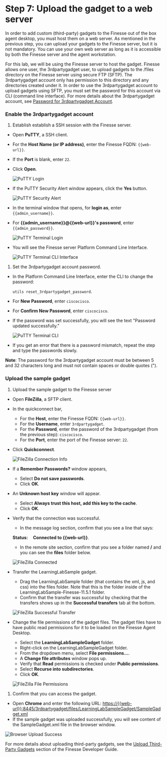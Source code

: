 # Step 7: Upload the gadget to a web server

In order to add custom (third-party) gadgets to the Finesse out of the box agent desktop, you must host them on a web server. As mentioned in the previous step, you can upload your gadgets to the Finesse server, but it is not mandatory. You can use your own web server as long as it is accessible by both the Finesse server and the agent workstation.

For this lab, we will be using the Finesse server to host the gadget. Finesse allows one user, the 3rdpartygadget user, to upload gadgets to the /files directory on the Finesse server using secure FTP (SFTP). The 3rdpartygadget account only has permission to this directory and any directories created under it. In order to use the 3rdpartygadget account to upload gadgets using SFTP, you must set the password for this account via CLI (command line interface). For more details about the 3rdpartygadget account, see <a href="https://developer.cisco.com/docs/finesse/#enable-or-reset-3rdpartygadget-account" target="_blank">Password for 3rdpartygadget Account</a>.

### Enable the 3rdpartygadget account

1. Establish establish a SSH session with the Finesse server.
 * Open **PuTTY**, a SSH client.
 * For the **Host Name (or IP address)**, enter the Finesse FQDN: ``{{web-url}}``.
 * If the **Port** is blank, enter ``22``.
 * Click **Open**.

     ![PuTTY Login](/posts/files/finesse-user-javascript-apis/assets/images/putty-login.jpg)
 * If the PuTTY Security Alert window appears, click the **Yes** button.

     ![PuTTY Security Alert](/posts/files/finesse-user-javascript-apis/assets/images/putty-security-alert.jpg)
 * In the terminal window that opens, for **login as**, enter ``{{admin_username}}``.
 * For **{{admin_username}}@{{web-url}}'s password**, enter ``{{admin_password}}``.

     ![PuTTY Terminal Login](/posts/files/finesse-user-javascript-apis/assets/images/putty-terminal-login.jpg)
 * You will see the Finesse server Platform Command Line Interface.

     ![PuTTY Terminal CLI Interface](/posts/files/finesse-user-javascript-apis/assets/images/putty-terminal-cli-interface.jpg)

1. Set the 3rdpartygadget account password.
 * In the Platform Command Line Interface, enter the CLI to change the password:

     ``utils reset_3rdpartygadget_password``.
 * For **New Password**, enter ``ciscocisco``.
 * For **Confirm New Password**, enter ``ciscocisco``.
 * If the password was set successfully, you will see the text "Password updated successfully."

     ![PuTTY Terminal CLI](/posts/files/finesse-user-javascript-apis/assets/images/putty-terminal-cli.jpg)
 * If you get an error that there is a password mismatch, repeat the step and type the passwords slowly.

**Note**: The password for the 3rdpartygadget account must be between 5 and 32 characters long and must not contain spaces or double quotes (").

### Upload the sample gadget

1. Upload the sample gadget to the Finesse server
 * Open **FileZilla**, a SFTP client.
 * In the quickconnect bar,
     * For the **Host**, enter the Finesse FQDN: ``{{web-url}}``.
     * For the **Username**, enter ``3rdpartygadget``.
     * For the **Password**, enter the password of the 3rdpartygadget (from the previous step): ``ciscocisco``.
     * For the **Port**, enter the port of the Finesse server: ``22``.
 * Click **Quickconnect**.

     ![FileZilla Connection Info](/posts/files/finesse-user-javascript-apis/assets/images/filezilla-connect.jpg)

 * If a **Remember Passwords?** window appears,
     * Select **Do not save passwords**.
     * Click **OK**.
 * An **Unknown host key** window will appear.
     * Select **Always trust this host, add this key to the cache**.
     * Click **OK**.
 * Verify that the connection was successful.
     * In the message log section, confirm that you see a line that says:

      **Status:&nbsp;&nbsp;&nbsp;&nbsp;&nbsp;Connected to {{web-url}}**.
     * In the remote site section, confirm that you see a folder named **/** and you can see the **files** folder below.

     ![FileZilla Connected](/posts/files/finesse-user-javascript-apis/assets/images/filezilla-connected.jpg)
 * Transfer the LearningLabSample gadget.
     * Drag the LearningLabSample folder (that contains the xml, js, and css) into the files folder. Note that this is the folder inside of the LearningLabSample-Finesse-11.5.1 folder.
     * Confirm that the transfer was successful by checking that the transfers shows up in the **Successful transfers** tab at the bottom.

     ![FileZilla Successful Transfer](/posts/files/finesse-user-javascript-apis/assets/images/filezilla-success-transfer-learning-lab-sample-gadget.jpg)
 * Change the file permissions of the gadget files. The gadget files have to have public read permissions for it to be loaded on the Finesse Agent Desktop.
     * Select the **LearningLabSampleGadget** folder.
     * Right-click on the LearningLabSampleGadget folder.
     * From the dropdown menu, select **File permissions...**.
     * A **Change file attributes** window pops up.
     * Verify that **Read** permissions is checked under **Public permissions**.
     * Select **Recurse into subdirectories**.
     * Click **OK**.

     ![FileZilla File Permissions](/posts/files/finesse-user-javascript-apis/assets/images/filezilla-file-permissions.jpg)

1. Confirm that you can access the gadget.
 * Open **Chrome** and enter the following URL: <a href="https://{{web-url}}:8445/3rdpartygadget/files/LearningLabSampleGadget/SampleGadget.xml" target="_blank">https://{{web-url}}:8445/3rdpartygadget/files/LearningLabSampleGadget/SampleGadget.xml</a>
 * If the sample gadget was uploaded successfully, you will see content of the SampleGadget.xml file in the browser window.

  ![Browser Upload Success](/posts/files/finesse-user-javascript-apis/assets/images/sample-gadget-uploaded-learning-lab-sample-gadget.jpg)

For more details about uploading third-party gadgets, see the <a href="https://developer.cisco.com/docs/finesse/#upload-third-party-gadgets" target="_blank">Upload Third-Party Gadgets</a> section of the Finesse Developer Guide.
